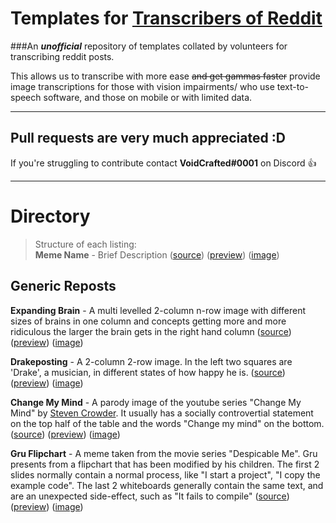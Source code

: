 # Templates for [Transcribers of Reddit](https://reddit.com/r/transcribersofreddit)

###An ***unofficial*** repository of templates collated by volunteers for transcribing reddit posts. 

This allows us to transcribe with more ease ~~and get gammas faster~~ provide image transcriptions for those with vision impairments/ who use text-to-speech software, and those on mobile or with limited data.

---

## Pull requests are very much appreciated :D
If you're struggling to contribute contact **VoidCrafted#0001** on Discord :+1:

---

# Directory

> Structure of each listing:  
> **Meme Name** - Brief Description ([source](/)) ([preview](/)) ([image](/))

## Generic Reposts

**Expanding Brain** - A multi levelled 2-column n-row image with different sizes of brains in one column and concepts getting more and more ridiculous the larger the brain gets in the right hand column ([source](https://github.com/codingJWilliams/ToR-Repost-Collection/raw/master/generic/expandingbrain/expandingbrain.md)) ([preview](https://github.com/codingJWilliams/ToR-Repost-Collection/blob/master/generic/expandingbrain/expandingbrain.md)) ([image](https://i.redditmedia.com/33koWkTrTaOAUKgzV3_VV3s4P9_bjfLes_ZzwksZjg0.jpg?s=8ba3959a7fb00867de225802cd92a68e))

**Drakeposting** - A 2-column 2-row image. In the left two squares are 'Drake', a musician, in different states of how happy he is. ([source](https://github.com/codingJWilliams/ToR-Repost-Collection/raw/master/generic/drake/drake_no_table.md)) ([preview](https://github.com/codingJWilliams/ToR-Repost-Collection/blob/master/generic/drake/drake_no_table.md)) ([image](https://raw.githubusercontent.com/codingJWilliams/ToR-Repost-Collection/master/generic/drake/drake.jpg))

**Change My Mind** - A parody image of the youtube series "Change My Mind" by [Steven Crowder](https://www.youtube.com/channel/UCIveFvW-ARp_B_RckhweNJw). It usually has a socially controvertial statement on the top half of the table and the words "Change my mind" on the bottom. ([source](https://raw.githubusercontent.com/codingJWilliams/ToR-Repost-Collection/master/generic/changemymind/changemymind.md)) ([preview](https://github.com/codingJWilliams/ToR-Repost-Collection/blob/master/generic/changemymind/changemymind.md)) ([image](https://raw.githubusercontent.com/codingJWilliams/ToR-Repost-Collection/master/generic/changemymind/5ac75dd0902a2.jpeg))

**Gru Flipchart** - A meme taken from the movie series "Despicable Me". Gru presents from a flipchart that has been modified by his children. The first 2 slides normally contain a normal process, like "I start a project", "I copy the example code". The last 2 whiteboards generally contain the same text, and are an unexpected side-effect, such as "It fails to compile" ([source](https://raw.githubusercontent.com/codingJWilliams/ToR-Repost-Collection/master/generic/gru_flipchart/gru_flipchart.md)) ([preview](https://github.com/codingJWilliams/ToR-Repost-Collection/blob/master/generic/gru_flipchart/gru_flipchart.md)) ([image](https://raw.githubusercontent.com/codingJWilliams/ToR-Repost-Collection/master/generic/gru_flipchart/gru_flipchart.jpg))
